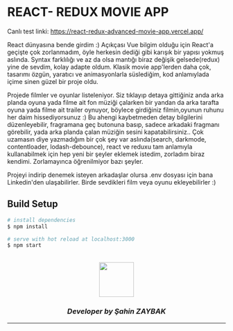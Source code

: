 # REACT- REDUX MOVIE APP
Canlı test linki: https://react-redux-advanced-movie-app.vercel.app/

React dünyasına bende girdim :) Açıkçası Vue bilgim olduğu için React'a geçişte çok zorlanmadım, öyle herkesin dediği gibi karışık bir yapısı yokmuş aslında. Syntax farklılığı ve az da olsa mantığı biraz değişik gelsede(redux) yine de sevdim, kolay adapte oldum. Klasik movie app'lerden daha çok, tasarımı özgün, yaratıcı ve animasyonlarla süslediğim, kod anlamıylada içime sinen güzel bir proje oldu.

Projede filmler ve oyunlar listeleniyor. Siz tıklayıp detaya gittiğiniz anda arka planda oyuna yada filme ait fon müziği çalarken bir yandan da arka tarafta oyuna yada filme ait trailer oynuyor, böylece girdiğiniz filmin,oyunun ruhunu her daim hissediyorsunuz :) Bu ahengi kaybetmeden detay bilgilerini düzenleyebilir, fragramana geç butonuna basıp, sadece arkadaki fragmanı görebilir, yada arka planda çalan müziğin sesini kapatabilirsiniz.. Çok uzamasın diye yazmadığım bir çok şey var aslında(search, darkmode, contentloader, lodash-debounce), react ve reduxu tam anlamıyla kullanabilmek için hep yeni bir şeyler eklemek istedim, zorladım biraz kendimi. Zorlamayınca öğrenilmiyor bazı şeyler.

Projeyi indirip denemek isteyen arkadaşlar olursa .env dosyası için bana Linkedin'den ulaşabilirler. Birde sevdikleri film veya oyunu ekleyebilirler :)

## Build Setup

```bash
# install dependencies
$ npm install

# serve with hot reload at localhost:3000
$ npm start
```

<br>
<div align="center">
  <img src="https://image.flaticon.com/teams/slug/smashicons.jpg" width="80">
  <h3><i>Developer by Şahin ZAYBAK </i></h3>
  <hr/>
</div>

